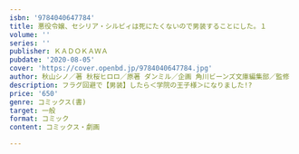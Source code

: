 ```yaml
---
isbn: '9784040647784'
title: 悪役令嬢、セシリア・シルビィは死にたくないので男装することにした。１
volume: ''
series: ''
publisher: ＫＡＤＯＫＡＷＡ
pubdate: '2020-08-05'
cover: 'https://cover.openbd.jp/9784040647784.jpg'
author: 秋山シノ／著 秋桜ヒロロ／原著 ダンミル／企画 角川ビーンズ文庫編集部／監修
description: フラグ回避で【男装】したら＜学院の王子様＞になりました!?
price: '650'
genre: コミックス(書)
target: 一般
format: コミック
content: コミックス・劇画

---
```

